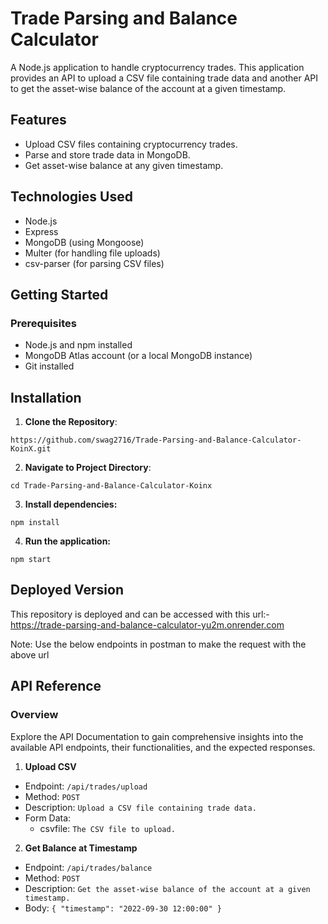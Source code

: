 # Trade Parsing and Balance Calculator

A Node.js application to handle cryptocurrency trades. This application provides an API to upload a CSV file containing trade data and another API to get the asset-wise balance of the account at a given timestamp.

## Features

- Upload CSV files containing cryptocurrency trades.
- Parse and store trade data in MongoDB.
- Get asset-wise balance at any given timestamp.

## Technologies Used

- Node.js
- Express
- MongoDB (using Mongoose)
- Multer (for handling file uploads)
- csv-parser (for parsing CSV files)

## Getting Started

### Prerequisites

- Node.js and npm installed
- MongoDB Atlas account (or a local MongoDB instance)
- Git installed

## Installation

1. **Clone the Repository**:

```
https://github.com/swag2716/Trade-Parsing-and-Balance-Calculator-KoinX.git
```

2. **Navigate to Project Directory**:

```
cd Trade-Parsing-and-Balance-Calculator-Koinx
```

3. **Install dependencies:**

```
npm install
```

4. **Run the application:**

```
npm start
```

## Deployed Version

This repository is deployed and can be accessed with this url:- https://trade-parsing-and-balance-calculator-yu2m.onrender.com

Note: Use the below endpoints in postman to make the request with the above url

## API Reference

### Overview

Explore the API Documentation to gain comprehensive insights into the available API endpoints, their functionalities, and the expected responses.

1. **Upload CSV**

- Endpoint: `/api/trades/upload`
- Method: `POST`
- Description: `Upload a CSV file containing trade data.`
- Form Data:
  - csvfile: `The CSV file to upload.`

2. **Get Balance at Timestamp**

- Endpoint: `/api/trades/balance`
- Method: `POST`
- Description: `Get the asset-wise balance of the account at a given timestamp.`
- Body: `{
"timestamp": "2022-09-30 12:00:00"
  }`
